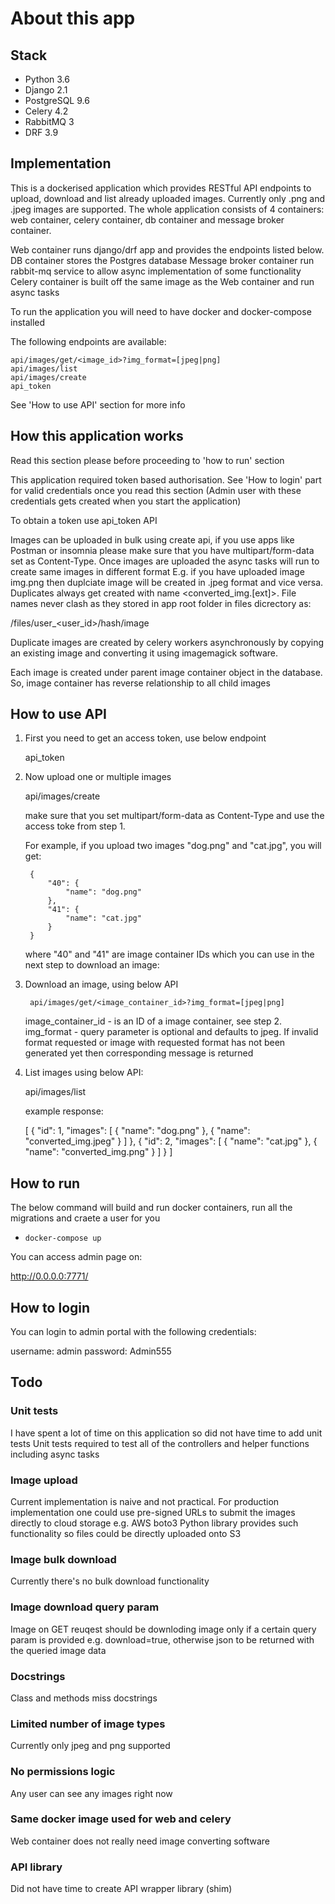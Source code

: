 # About this app

## Stack

*  Python 3.6
*  Django 2.1
*  PostgreSQL 9.6
*  Celery 4.2
*  RabbitMQ 3
*  DRF 3.9

## Implementation

This is a dockerised application which provides RESTful API endpoints to upload, download and list
already uploaded images. Currently only .png and .jpeg images are supported. The whole application
consists of 4 containers: web container, celery container, db container and message broker container.

Web container runs django/drf app and provides the endpoints listed below.
DB container stores the Postgres database
Message broker container run rabbit-mq service to allow async implementation of
some functionality
Celery container is built off the same image as the Web container and run async tasks

To run the application you will need to have docker and docker-compose installed

The following endpoints are available:


    api/images/get/<image_id>?img_format=[jpeg|png]
    api/images/list
    api/images/create
    api_token

See 'How to use API' section for more info

## How this application works

Read this section please before proceeding to 'how to run' section

This application required token based authorisation. See 'How to login' part for
valid credentials once you read this section (Admin user with these credentials gets
created when you start the application)

To obtain a token use api_token API

Images can be uploaded in bulk using create api, if you use apps like Postman or insomnia
please make sure that you have multipart/form-data set as Content-Type.
Once images are uploaded the async tasks will run to create same images in different format
E.g. if you have uploaded image img.png then duplciate image will be created in .jpeg format
and vice versa. Duplicates always get created with name <converted_img.[ext]>. File names never
clash as they stored in app root folder in files dicrectory as:


/files/user_<user_id>/hash/image


Duplicate images are created by celery workers asynchronously by copying an existing image and
converting it using imagemagick software.

Each image is created under parent image container object in the database. So, image container
has reverse relationship to all child images

## How to use API

1) First you need to get an access token, use below endpoint

    api_token

2) Now upload one or multiple images

    api/images/create

    make sure that you set multipart/form-data as Content-Type and use the access toke
    from step 1.

    For example, if you upload two images "dog.png" and "cat.jpg", you will get:

        {
            "40": {
                "name": "dog.png"
            },
            "41": {
                "name": "cat.jpg"
            }
        }

    where "40" and "41" are image container IDs which you can use in the next step to download
    an image:

3) Download an image, using below API

        api/images/get/<image_container_id>?img_format=[jpeg|png]

    image_container_id - is an ID of a image container, see step 2. img_format - query
    parameter is optional and defaults to jpeg. If invalid format requested or image
    with requested format has not been generated yet then corresponding message is returned

4) List images using below API:
    
    api/images/list

    example response:

    [
        {
            "id": 1,
            "images": [
                {
                    "name": "dog.png"
                },
                {
                    "name": "converted_img.jpeg"
                }
            ]
        },
        {
            "id": 2,
            "images": [
                {
                    "name": "cat.jpg"
                },
                {
                    "name": "converted_img.png"
                }
            ]
        }
    ]


## How to run

The below command will build and run docker containers, run all the migrations
and craete a user for you

- `docker-compose up`

You can access admin page on:

http://0.0.0.0:7771/


## How to login

You can login to admin portal with the following credentials:

username: admin
password: Admin555

## Todo

### Unit tests
I have spent a lot of time on this application so did not have time to add unit tests
Unit tests required to test all of the controllers and helper functions including async
tasks

### Image upload
Current implementation is naive and not practical. For production implementation one
could use pre-signed URLs to submit the images directly to cloud storage e.g. AWS boto3
Python library provides such functionality so files could be directly uploaded onto S3

### Image bulk download
Currently there's no bulk download functionality

### Image download query param
Image on GET reuqest should be downloding image only if a certain query param is
provided e.g. download=true, otherwise json to be returned with the queried image data

### Docstrings
Class and methods miss docstrings

### Limited number of image types
Currently only jpeg and png supported

### No permissions logic
Any user can see any images right now

### Same docker image used for web and celery
Web container does not really need image converting software

### API library
Did not have time to create API wrapper library (shim)
